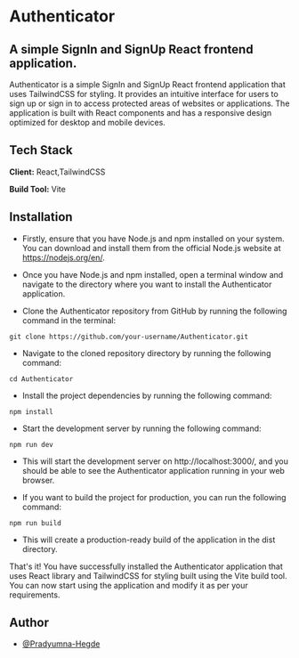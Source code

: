 # Authenticator

## A simple SignIn and SignUp React frontend application.

Authenticator is a simple SignIn and SignUp React frontend application that uses TailwindCSS for styling. It provides an intuitive interface for users to sign up or sign in to access protected areas of websites or applications. The application is built with React components and has a responsive design optimized for desktop and mobile devices.

## Tech Stack

**Client:** React,TailwindCSS

**Build Tool:** Vite

## Installation

- Firstly, ensure that you have Node.js and npm installed on your system. You can download and install them from the official Node.js website at https://nodejs.org/en/.

- Once you have Node.js and npm installed, open a terminal window and navigate to the directory where you want to install the Authenticator application.

- Clone the Authenticator repository from GitHub by running the following command in the terminal:

```
git clone https://github.com/your-username/Authenticator.git

```

- Navigate to the cloned repository directory by running the following command:

```
cd Authenticator

```

- Install the project dependencies by running the following command:

```
npm install

```

- Start the development server by running the following command:

```
npm run dev

```

- This will start the development server on http://localhost:3000/, and you should be able to see the Authenticator application running in your web browser.

- If you want to build the project for production, you can run the following command:

```
npm run build

```

- This will create a production-ready build of the application in the dist directory.

That's it! You have successfully installed the Authenticator application that uses React library and TailwindCSS for styling built using the Vite build tool. You can now start using the application and modify it as per your requirements.

## Author

- [@Pradyumna-Hegde](https://www.github.com/Pradyumna-Hegde)
